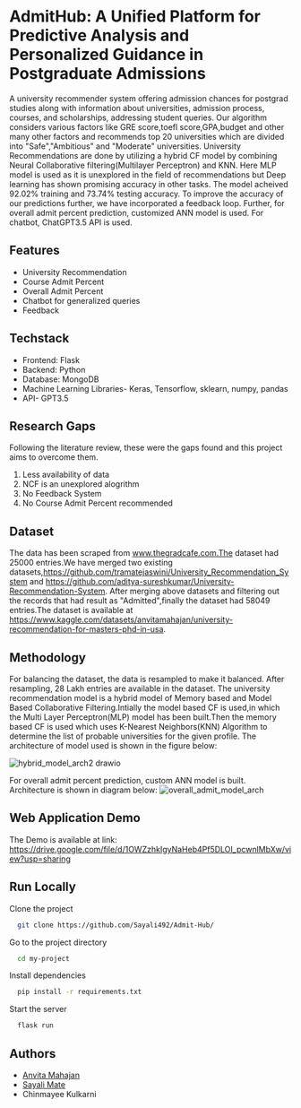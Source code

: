 # AdmitHub: A Unified Platform for Predictive Analysis and Personalized Guidance in Postgraduate Admissions


A university recommender system offering admission chances for postgrad studies along with information about universities, admission process, courses, and scholarships, addressing student queries. Our algorithm  considers various factors like GRE score,toefl score,GPA,budget and other many other factors and recommends top 20 universities which are divided into "Safe","Ambitious" and "Moderate" universities. University Recommendations are done by utilizing a hybrid CF model by combining Neural Collaborative filtering(Multilayer Perceptron) and KNN. Here MLP model is used as it is unexplored in the field of recommendations but Deep learning has shown promising accuracy in other tasks. The model acheived 92.02% training and 73.74% testing accuracy. To improve the accuracy of our predictions further, we have incorporated a feedback loop.
Further, for overall admit percent prediction, customized ANN model is used.
For chatbot, ChatGPT3.5 API is used.


## Features

- University Recommendation
- Course Admit Percent
- Overall Admit Percent
- Chatbot for generalized queries
- Feedback


## Techstack

- Frontend: Flask
- Backend: Python
- Database: MongoDB
- Machine Learning Libraries- Keras, Tensorflow, sklearn, numpy, pandas
- API- GPT3.5 

## Research Gaps
Following the literature review, these were the gaps found and this project aims to overcome them.
1. Less availability of data
2. NCF is an unexplored alogrithm
3. No Feedback System
4. No Course Admit Percent recommended

## Dataset
The data has been scraped from  www.thegradcafe.com.The dataset had 25000 entries.We have merged two existing datasets,https://github.com/tramatejaswini/University_Recommendation_System and https://github.com/aditya-sureshkumar/University-Recommendation-System. After merging above datasets and filtering out the records that had result as "Admitted",finally the dataset had 58049 entries.The dataset is available at https://www.kaggle.com/datasets/anvitamahajan/university-recommendation-for-masters-phd-in-usa. 

## Methodology
For balancing the dataset, the data is resampled to make it balanced. After resampling, 28 Lakh entries are available in the dataset.
The university recommendation model is a hybrid model of Memory based and Model Based Collaborative
Filtering.Intially the model based CF is used,in which the Multi Layer Perceptron(MLP) model has been built.Then the memory based CF is used which uses K-Nearest Neighbors(KNN) Algorithm to determine the list of probable universities for the given profile. The architecture of model used is shown in the figure below:

![hybrid_model_arch2 drawio](https://github.com/Sayali492/Admit-Hub/assets/78889572/b9d09596-23ae-4775-8253-b6d3321c16e6)

For overall admit percent prediction, custom ANN model is built. Architecture is shown in diagram below:
![overall_admit_model_arch](https://github.com/Sayali492/Admit-Hub/assets/78889572/683d0e84-4363-437b-8fed-4e714ee220d5)


## Web Application Demo
The Demo is available at link: https://drive.google.com/file/d/1OWZzhkIgyNaHeb4Pf5DLOI_pcwnlMbXw/view?usp=sharing 


## Run Locally

Clone the project

```bash
  git clone https://github.com/Sayali492/Admit-Hub/
```

Go to the project directory

```bash
  cd my-project
```

Install dependencies

```bash
  pip install -r requirements.txt
```

Start the server

```bash
  flask run
```


## Authors

- [Anvita Mahajan](https://www.github.com/Anvita0305)
- [Sayali Mate](https://www.github.com/Sayali492)
- Chinmayee Kulkarni

